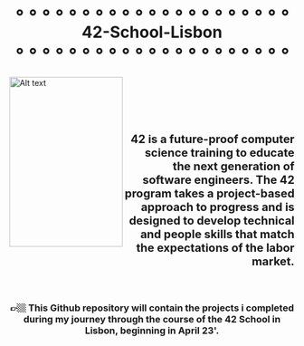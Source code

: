 # <p align="center">⚬⚬⚬⚬⚬⚬⚬⚬⚬⚬⚬⚬⚬⚬⚬⚬⚬⚬⚬⚬⚬    42-School-Lisbon   ⚬⚬⚬⚬⚬⚬⚬⚬⚬⚬⚬⚬⚬⚬⚬⚬⚬⚬⚬⚬⚬</p>
<img align="left" src="https://upload.wikimedia.org/wikipedia/commons/8/8d/42_Logo.svg"  width="200" height="300" alt="Alt text" title="42 logo">
<br><br><br><br>

## <p align="right" style="font-size: 20"> 42 is a future-proof computer science training to educate the next generation of software engineers. The 42 program takes a project-based approach to progress and is designed to develop technical and people skills that match the expectations of the labor market.</p>

<br>

### <p align="center"> 👉🏼 This Github repository will contain the projects i completed during my journey through the course of the 42 School in Lisbon, beginning in April 23'. </p>
